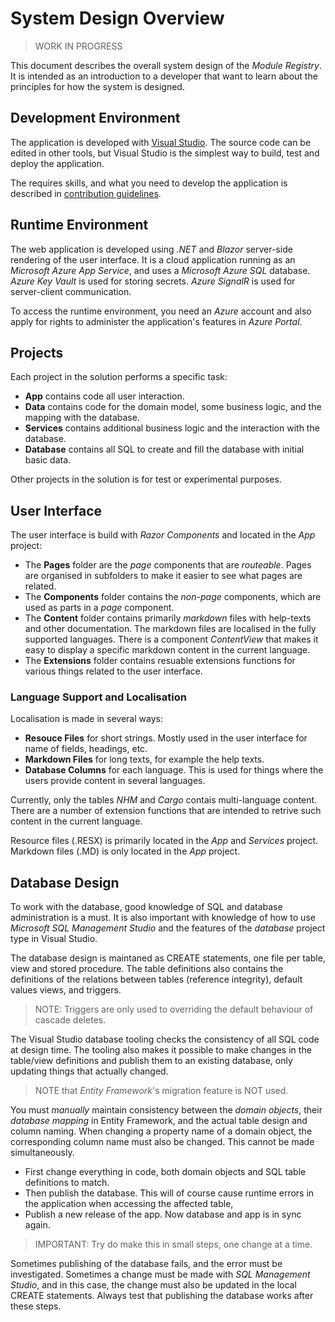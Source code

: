 # System Design Overview

> WORK IN PROGRESS

This document describes the overall system design of the *Module Registry*.
It is intended as an introduction to a developer
that want to learn about the principles for how 
the system is designed.

## Development Environment
The application is developed with [Visual Studio](https://visualstudio.microsoft.com/).
The source code can be edited in other tools, but Visual Studio is the simplest way to build, test and deploy the application.

The requires skills, and what you need to develop the application is described in 
[contribution guidelines](https://github.com/tellurianinteractive/Tellurian.Trains.ModulesRegistryApp/blob/master/CONTRIBUTING.md).

## Runtime Environment
The web application is developed using *.NET* and *Blazor* server-side rendering of the user interface.
It is a cloud application running as an *Microsoft Azure App Service*, 
and uses a *Microsoft Azure SQL* database.
*Azure Key Vault* is used for storing secrets.
*Azure SignalR* is used for server-client communication.

To access the runtime environment, you need an *Azure* account and
also apply for rights to administer the application's features in *Azure Portal*.

## Projects 
Each project in the solution performs a specific task:
- **App** contains code all user interaction.
- **Data** contains code for the domain model, some business logic, and the mapping with the database.
- **Services** contains additional business logic and the interaction with the database.
- **Database** contains all SQL to create and fill the database with initial basic data. 

Other projects in the solution is for test or experimental purposes. 

## User Interface
The user interface is build with *Razor Components* and located in the *App* project:
- The **Pages** folder are the *page* components that are *routeable*.
Pages are organised in subfolders to make it easier to see what pages are related.
- The **Components** folder contains the *non-page* components, which are used as parts in a *page* component.
- The **Content** folder contains primarily *markdown* files with help-texts and other documentation.
The markdown files are localised in the fully supported languages. 
There is a component *ContentView* that makes it easy to display a specific markdown content in the current language.
- The **Extensions** folder contains resuable extensions functions for various things related to the user interface.

### Language Support and Localisation
Localisation is made in several ways:
- **Resouce Files** for short strings. Mostly used in the user interface for name of fields, headings, etc.
- **Markdown Files** for long texts, for example the help texts.
- **Database Columns** for each language. This is used for things where the users provide content in several languages.

Currently, only the tables *NHM* and *Cargo* contais multi-language content. There are a number of extension functions
that are intended to retrive such content in the current language.

Resource files (.RESX) is primarily located in the *App* and *Services* project.
Markdown files (.MD) is only located in the *App* project.

## Database Design
To work with the database, good knowledge of SQL and database administration is a must.
It is also important with knowledge of how to use *Microsoft SQL Management Studio* and
the features of the *database* project type in Visual Studio.

The database design is maintaned as CREATE statements, one file per table, view and stored procedure.
The table definitions also contains the definitions of the relations between tables (reference integrity), default values
views, and triggers. 

> NOTE: Triggers are only used to overriding the default behaviour of cascade deletes.

The Visual Studio database tooling checks the consistency of all SQL code at design time.
The tooling also makes it possible to make changes in the table/view definitions and publish 
them to an existing database, only updating things that actually changed.

>NOTE that *Entity Framework*'s migration feature is NOT used.

You must *manually* maintain consistency between the *domain objects*, their *database mapping* in Entity Framework,
and the actual table design and column naming. When changing a property name of a domain object, the corresponding 
column name must also be changed. This cannot be made simultaneously. 
- First change everything in code, both domain objects and SQL table definitions to match.
- Then publish the database. This will of course cause runtime errors in the application when accessing the affected table,
- Publish a new release of the app. Now database and app is in sync again. 

> IMPORTANT: Try do make this in small steps, one change at a time.

Sometimes publishing of the database fails, and the error must be investigated. 
Sometimes a change must be made with *SQL Management Studio*, and in this case, the change must also be
updated in the local CREATE statements. 
Always test that publishing the database works after these steps.





